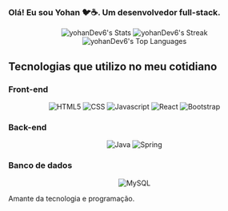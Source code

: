 ### Olá! Eu sou Yohan 🐦☕. Um desenvolvedor full-stack.

<div align="center">
    <img src="https://github-readme-stats.vercel.app/api?username=yohanDev6&theme=vue-dark&show_icons=true&hide_border=true&count_private=false" alt="yohanDev6's Stats">
    <img src="https://github-readme-streak-stats.herokuapp.com/?user=yohanDev6&theme=vue-dark&hide_border=true" alt="yohanDev6's Streak">
    <img src="https://github-readme-stats.vercel.app/api/top-langs/?username=yohanDev6&theme=vue-dark&show_icons=true&hide_border=true&layout=compact" alt="yohanDev6's Top Languages">
</div>

## Tecnologias que utilizo no meu cotidiano

### Front-end
<div align="center">
    <img src="https://img.shields.io/badge/HTML-239120?style=for-the-badge&logo=html5&logoColor=white" alt="HTML5">
    <img src="https://img.shields.io/badge/CSS-239120?&style=for-the-badge&logo=css3&logoColor=white" alt="CSS">
    <img src="https://img.shields.io/badge/JavaScript-F7DF1E?style=for-the-badge&logo=javascript&logoColor=black" alt="Javascript">
    <img src="https://img.shields.io/badge/React-00000F?style=for-the-badge&logo=react&logoColor=white" alt="React">
    <img src="https://img.shields.io/badge/Bootstrap-00000F?style=for-the-badge&logo=bootstrap&logoColor=white" alt="Bootstrap">
</div>

### Back-end
<div align="center">
    <img src="https://img.shields.io/badge/Java-ED8B00?style=for-the-badge&logo=openjdk&logoColor=white" alt="Java">
    <img src="https://img.shields.io/badge/Spring-6DB33F?style=for-the-badge&logo=spring&logoColor=white" alt="Spring">
</div>

### Banco de dados
<div align="center">
    <img src="https://img.shields.io/badge/MySQL-00000F?style=for-the-badge&logo=mysql&logoColor=white" alt="MySQL">
</div>

Amante da tecnologia e programação.
